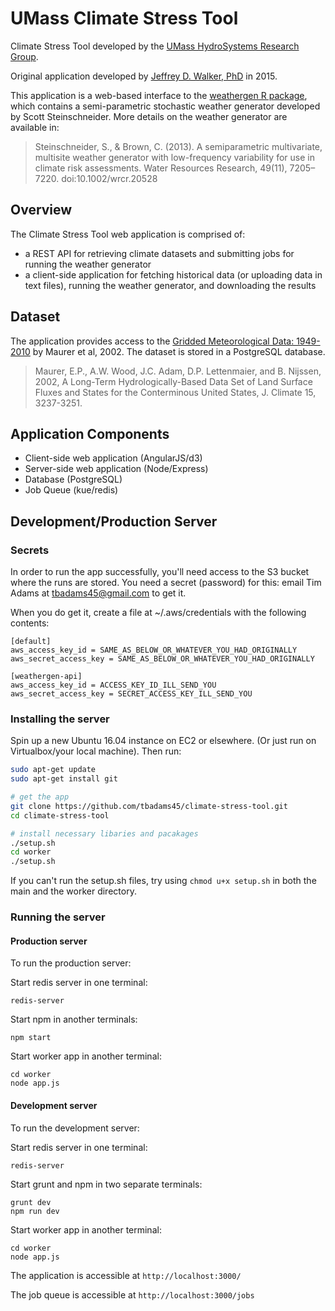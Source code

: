 UMass Climate Stress Tool
=========================

Climate Stress Tool developed by the [UMass HydroSystems Research Group](http://cee.umass.edu/cee/hydrosystems).

Original application developed by [Jeffrey D. Walker, PhD](http://walkerjeff.com) in 2015.

This application is a web-based interface to the [weathergen R package](http://walkerjeffd.github.io/weathergen), which contains a semi-parametric stochastic weather generator developed by Scott Steinschneider. More details on the weather generator are available in:

> Steinschneider, S., & Brown, C. (2013). A semiparametric multivariate, multisite weather generator with low-frequency variability for use in climate risk assessments. Water Resources Research, 49(11), 7205–7220. doi:10.1002/wrcr.20528

## Overview

The Climate Stress Tool web application is comprised of:

- a REST API for retrieving climate datasets and submitting jobs for running the weather generator
- a client-side application for fetching historical data (or uploading data in text files), running the weather generator, and downloading the results

## Dataset

The application provides access to the [Gridded Meteorological Data: 1949-2010](http://www.engr.scu.edu/~emaurer/gridded_obs/index_gridded_obs.html) by Maurer et al, 2002. The dataset is stored in a PostgreSQL database.

> Maurer, E.P., A.W. Wood, J.C. Adam, D.P. Lettenmaier, and B. Nijssen, 2002, A Long-Term Hydrologically-Based Data Set of Land Surface Fluxes and States for the Conterminous United States, J. Climate 15, 3237-3251.

## Application Components

- Client-side web application (AngularJS/d3)
- Server-side web application (Node/Express)
- Database (PostgreSQL)
- Job Queue (kue/redis)

## Development/Production Server

### Secrets

In order to run the app successfully, you'll need access to the S3 bucket where the 
runs are stored. You need a secret (password) for this: email Tim Adams at tbadams45@gmail.com to get it.

When you do get it, create a file at ~/.aws/credentials with the following contents:

```
[default]
aws_access_key_id = SAME_AS_BELOW_OR_WHATEVER_YOU_HAD_ORIGINALLY
aws_secret_access_key = SAME_AS_BELOW_OR_WHATEVER_YOU_HAD_ORIGINALLY

[weathergen-api]
aws_access_key_id = ACCESS_KEY_ID_ILL_SEND_YOU
aws_secret_access_key = SECRET_ACCESS_KEY_ILL_SEND_YOU

```

### Installing the server

Spin up a new Ubuntu 16.04 instance on EC2 or elsewhere. (Or just run on Virtualbox/your local machine). Then run:

```bash
sudo apt-get update
sudo apt-get install git

# get the app
git clone https://github.com/tbadams45/climate-stress-tool.git
cd climate-stress-tool

# install necessary libaries and pacakages
./setup.sh
cd worker
./setup.sh
```

If you can't run the setup.sh files, try using `chmod u+x setup.sh` in both the main and the worker directory.

### Running the server

#### Production server

To run the production server:

Start redis server in one terminal:
```
redis-server
```

Start npm in another terminals:
```
npm start
```

Start worker app in another terminal:
```
cd worker
node app.js
```

#### Development server

To run the development server:

Start redis server in one terminal:
```
redis-server
```

Start grunt and npm in two separate terminals:
```
grunt dev
npm run dev
```

Start worker app in another terminal:
```
cd worker
node app.js
```

The application is accessible at `http://localhost:3000/`

The job queue is accessible at `http://localhost:3000/jobs`
